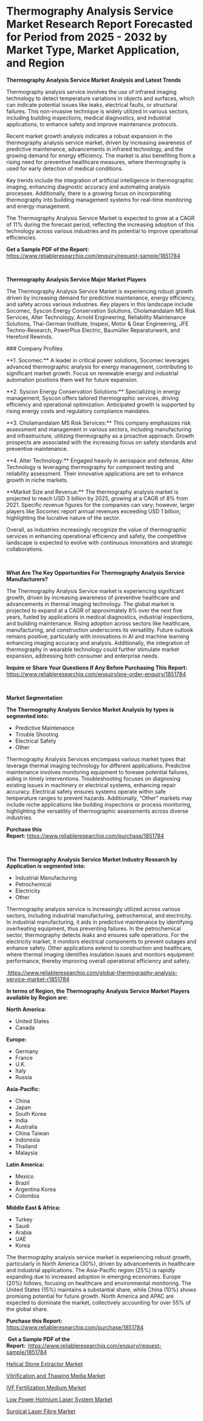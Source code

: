 <p><h1>Thermography Analysis Service Market Research Report Forecasted for Period from 2025 -  2032 by Market Type, Market Application, and Region</h1></p><p><strong>Thermography Analysis Service Market Analysis and Latest Trends</strong></p>
<p><p>Thermography analysis service involves the use of infrared imaging technology to detect temperature variations in objects and surfaces, which can indicate potential issues like leaks, electrical faults, or structural failures. This non-invasive technique is widely utilized in various sectors, including building inspections, medical diagnostics, and industrial applications, to enhance safety and improve maintenance protocols.</p><p>Recent market growth analysis indicates a robust expansion in the thermography analysis service market, driven by increasing awareness of predictive maintenance, advancements in infrared technology, and the growing demand for energy efficiency. The market is also benefiting from a rising need for preventive healthcare measures, where thermography is used for early detection of medical conditions. </p><p>Key trends include the integration of artificial intelligence in thermographic imaging, enhancing diagnostic accuracy and automating analysis processes. Additionally, there is a growing focus on incorporating thermography into building management systems for real-time monitoring and energy management. </p><p>The Thermography Analysis Service Market is expected to grow at a CAGR of 11% during the forecast period, reflecting the increasing adoption of this technology across various industries and its potential to improve operational efficiencies.</p></p>
<p><strong>Get a Sample PDF of the Report:&nbsp;</strong> <a href="https://www.reliableresearchiq.com/enquiry/request-sample/1851784?utm_campaign=1170&utm_medium=2&utm_source=Github&utm_content=ia&utm_term=26032025&utm_id=thermography-analysis-service">https://www.reliableresearchiq.com/enquiry/request-sample/1851784</a></p>
<p>&nbsp;</p>
<p><strong>Thermography Analysis Service Major Market Players</strong></p>
<p><p>The Thermography Analysis Service Market is experiencing robust growth driven by increasing demand for predictive maintenance, energy efficiency, and safety across various industries. Key players in this landscape include Socomec, Syscon Energy Conservation Solutions, Cholamandalam MS Risk Services, Alter Technology, Arnold Engineering, Reliability Maintenance Solutions, Thai-German Institute, Inspexi, Motor & Gear Engineering, JFE Techno-Research, PowerPlus Electric, Baumüller Reparaturwerk, and Hereford Rewinds.</p><p>### Company Profiles</p><p>**1. Socomec:** A leader in critical power solutions, Socomec leverages advanced thermographic analysis for energy management, contributing to significant market growth. Focus on renewable energy and industrial automation positions them well for future expansion.</p><p>**2. Syscon Energy Conservation Solutions:** Specializing in energy management, Syscon offers tailored thermographic services, driving efficiency and operational optimization. Anticipated growth is supported by rising energy costs and regulatory compliance mandates.</p><p>**3. Cholamandalam MS Risk Services:** This company emphasizes risk assessment and management in various sectors, including manufacturing and infrastructure, utilizing thermography as a proactive approach. Growth prospects are associated with the increasing focus on safety standards and preventive maintenance.</p><p>**4. Alter Technology:** Engaged heavily in aerospace and defense, Alter Technology is leveraging thermography for component testing and reliability assessment. Their innovative applications are set to enhance growth in niche markets.</p><p>**Market Size and Revenue:** The thermography analysis market is projected to reach USD 3 billion by 2025, growing at a CAGR of 8% from 2021. Specific revenue figures for the companies can vary; however, larger players like Socomec report annual revenues exceeding USD 1 billion, highlighting the lucrative nature of the sector.</p><p>Overall, as industries increasingly recognize the value of thermographic services in enhancing operational efficiency and safety, the competitive landscape is expected to evolve with continuous innovations and strategic collaborations.</p></p>
<p>&nbsp;</p>
<p><strong>What Are The Key Opportunities For Thermography Analysis Service Manufacturers?</strong></p>
<p><p>The Thermography Analysis Service market is experiencing significant growth, driven by increasing awareness of preventive healthcare and advancements in thermal imaging technology. The global market is projected to expand at a CAGR of approximately 8% over the next five years, fueled by applications in medical diagnostics, industrial inspections, and building maintenance. Rising adoption across sectors like healthcare, manufacturing, and construction underscores its versatility. Future outlook remains positive, particularly with innovations in AI and machine learning enhancing imaging accuracy and analysis. Additionally, the integration of thermography in wearable technology could further stimulate market expansion, addressing both consumer and enterprise needs.</p></p>
<p><strong>Inquire or Share Your Questions If Any Before Purchasing This Report:</strong> <a href="https://www.reliableresearchiq.com/enquiry/pre-order-enquiry/1851784?utm_campaign=1170&utm_medium=2&utm_source=Github&utm_content=ia&utm_term=26032025&utm_id=thermography-analysis-service">https://www.reliableresearchiq.com/enquiry/pre-order-enquiry/1851784</a></p>
<p>&nbsp;</p>
<p><strong>Market Segmentation</strong></p>
<p><strong>The Thermography Analysis Service Market Analysis by types is segmented into:</strong></p>
<p><ul><li>Predictive Maintenance</li><li>Trouble Shooting</li><li>Electrical Safety</li><li>Other</li></ul></p>
<p><p>Thermography Analysis Services encompass various market types that leverage thermal imaging technology for different applications. Predictive maintenance involves monitoring equipment to foresee potential failures, aiding in timely interventions. Troubleshooting focuses on diagnosing existing issues in machinery or electrical systems, enhancing repair accuracy. Electrical safety ensures systems operate within safe temperature ranges to prevent hazards. Additionally, “Other” markets may include niche applications like building inspections or process monitoring, highlighting the versatility of thermographic assessments across diverse industries.</p></p>
<p><strong>Purchase this Report:&nbsp;</strong><a href="https://www.reliableresearchiq.com/purchase/1851784?utm_campaign=1170&utm_medium=2&utm_source=Github&utm_content=ia&utm_term=26032025&utm_id=thermography-analysis-service">https://www.reliableresearchiq.com/purchase/1851784</a></p>
<p>&nbsp;</p>
<p><strong>The Thermography Analysis Service Market Industry Research by Application is segmented into:</strong></p>
<p><ul><li>Industrial Manufacturing</li><li>Petrochemical</li><li>Electricity</li><li>Other</li></ul></p>
<p><p>Thermography analysis service is increasingly utilized across various sectors, including industrial manufacturing, petrochemical, and electricity. In industrial manufacturing, it aids in predictive maintenance by identifying overheating equipment, thus preventing failures. In the petrochemical sector, thermography detects leaks and ensures safe operations. For the electricity market, it monitors electrical components to prevent outages and enhance safety. Other applications extend to construction and healthcare, where thermal imaging identifies insulation issues and monitors equipment performance, thereby improving overall operational efficiency and safety.</p></p>
<p><a href="https://www.reliableresearchiq.com/global-thermography-analysis-service-market-r1851784?utm_campaign=1170&utm_medium=2&utm_source=Github&utm_content=ia&utm_term=26032025&utm_id=thermography-analysis-service">&nbsp;https://www.reliableresearchiq.com/global-thermography-analysis-service-market-r1851784</a></p>
<p><strong>In terms of Region, the Thermography Analysis Service Market Players available by Region are:</strong></p>
<p>
    <p> <strong> North America: </strong>
        <ul>
            <li>United States</li>
            <li>Canada</li>
        </ul>
        </p> 
    <p> <strong> Europe: </strong>
        <ul>
            <li>Germany</li>
            <li>France</li>
            <li>U.K.</li>
            <li>Italy</li>
            <li>Russia</li>
        </ul>
        </p> 
    <p> <strong> Asia-Pacific: </strong>
        <ul>
            <li>China</li>
            <li>Japan</li>
            <li>South Korea</li>
            <li>India</li>
            <li>Australia</li>
            <li>China Taiwan</li>
            <li>Indonesia</li>
            <li>Thailand</li>
            <li>Malaysia</li>
        </ul>
        </p> 
    <p> <strong> Latin America: </strong>
        <ul>
            <li>Mexico</li>
            <li>Brazil</li>
            <li>Argentina Korea</li>
            <li>Colombia</li>
        </ul>
        </p> 
    <p> <strong> Middle East & Africa: </strong>
        <ul>
            <li>Turkey</li>
            <li>Saudi</li>
            <li>Arabia</li>
            <li>UAE</li>
            <li>Korea</li>
        </ul>
    </p>
    </p>
<p><p>The thermography analysis service market is experiencing robust growth, particularly in North America (30%), driven by advancements in healthcare and industrial applications. The Asia-Pacific region (25%) is rapidly expanding due to increased adoption in emerging economies. Europe (20%) follows, focusing on healthcare and environmental monitoring. The United States (15%) maintains a substantial share, while China (10%) shows promising potential for future growth. North America and APAC are expected to dominate the market, collectively accounting for over 55% of the global share.</p></p>
<p><strong>Purchase this Report: </strong><a href="https://www.reliableresearchiq.com/purchase/1851784?utm_campaign=1170&utm_medium=2&utm_source=Github&utm_content=ia&utm_term=26032025&utm_id=thermography-analysis-service">https://www.reliableresearchiq.com/purchase/1851784</a></p>
<p>&nbsp;<strong>Get a Sample PDF of the Report:&nbsp;&nbsp;</strong><a href="https://www.reliableresearchiq.com/enquiry/request-sample/1851784?utm_campaign=1170&utm_medium=2&utm_source=Github&utm_content=ia&utm_term=26032025&utm_id=thermography-analysis-service">https://www.reliableresearchiq.com/enquiry/request-sample/1851784</a></p>
<p><strong></strong></p>
<p><p><a href="https://github.com/duskodazzi34/Market-Research-Report-List-1/blob/main/helical-stone-extractor-market.md?utm_campaign=1170&utm_medium=2&utm_source=Github&utm_content=ia&utm_term=26032025&utm_id=thermography-analysis-service">Helical Stone Extractor Market</a></p><p><a href="https://github.com/daddskokenk4/Market-Research-Report-List-1/blob/main/vitrification-and-thawing-media-market.md?utm_campaign=1170&utm_medium=2&utm_source=Github&utm_content=ia&utm_term=26032025&utm_id=thermography-analysis-service">Vitrification and Thawing Media Market</a></p><p><a href="https://github.com/kimomeifbnu26/Market-Research-Report-List-1/blob/main/ivf-fertilization-medium-market.md?utm_campaign=1170&utm_medium=2&utm_source=Github&utm_content=ia&utm_term=26032025&utm_id=thermography-analysis-service">IVF Fertilization Medium Market</a></p><p><a href="https://github.com/forttgoddym7/Market-Research-Report-List-1/blob/main/low-power-holmium-laser-system-market.md?utm_campaign=1170&utm_medium=2&utm_source=Github&utm_content=ia&utm_term=26032025&utm_id=thermography-analysis-service">Low Power Holmium Laser System Market</a></p><p><a href="https://github.com/kabotcaddoub/Market-Research-Report-List-1/blob/main/surgical-laser-fibre-market.md?utm_campaign=1170&utm_medium=2&utm_source=Github&utm_content=ia&utm_term=26032025&utm_id=thermography-analysis-service">Surgical Laser Fibre Market</a></p></p>